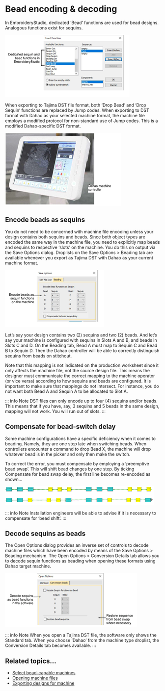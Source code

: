 # Bead encoding & decoding

In EmbroideryStudio, dedicated ‘Bead’ functions are used for bead designs. Analogous functions exist for sequins.

![InsertFunctionDropBead00150.png](assets/InsertFunctionDropBead00150.png)

When exporting to Tajima DST file format, both ‘Drop Bead’ and ‘Drop Sequin’ functions are replaced by Jump codes. When exporting to DST format with Dahao as your selected machine format, the machine file employs a modified protocol for non-standard use of Jump codes. This is a modified Dahao-specific DST format.

![DahaoMachineController.png](assets/DahaoMachineController.png)

## Encode beads as sequins

You do not need to be concerned with machine file encoding unless your design contains both sequins and beads. Since both object types are encoded the same way in the machine file, you need to explicitly map beads and sequins to respective ‘slots’ on the machine. You do this on output via the Save Options dialog. Droplists on the Save Options > Beading tab are available whenever you export as Tajima DST with Dahao as your current machine format.

![beading00155.png](assets/beading00155.png)

Let’s say your design contains two (2) sequins and two (2) beads. And let’s say your machine is configured with sequins in Slots A and B, and beads in Slots C and D. On the Beading tab, Bead A must map to Sequin C and Bead B to Sequin D. Then the Dahao controller will be able to correctly distinguish sequins from beads on stitchout.

Note that this mapping is not indicated on the production worksheet since it only affects the machine file, not the source design file. This means the designer must communicate the correct mapping to the machine operator (or vice versa) according to how sequins and beads are configured. It is important to make sure that mappings do not intersect. For instance, you do not want both Bead A and Sequin A to be allocated to Slot A.

::: info Note
DST files can only encode up to four (4) sequins and/or beads. This means that if you have, say, 3 sequins and 5 beads in the same design, mapping will not work. You will run out of slots.
:::

## Compensate for bead-switch delay

Some machine configurations have a specific deficiency when it comes to beading. Namely, they are one step late when switching beads. When controllers encounter a command to drop Bead X, the machine will drop whatever bead is in the picker and only then make the switch.

To correct the error, you must compensate by employing a ‘preemptive bead swap’. This will shift bead changes by one step. By ticking Compensate for bead swap delay, the first line becomes re-encoded as shown...

![Bead-Rotation-4.png](assets/Bead-Rotation-4.png)

::: info Note
Installation engineers will be able to advise if it is necessary to compensate for ‘bead shift’.
:::

## Decode sequins as beads

The Open Options dialog provides an inverse set of controls to decode machine files which have been encoded by means of the Save Options > Beading mechanism. The Open Options > Conversion Details tab allows you to decode sequin functions as beading when opening these formats using Dahao target machine.

![beading00158.png](assets/beading00158.png)

::: info Note
When you open a Tajima DST file, the software only shows the Standard tab. When you choose ‘Dahao’ from the machine type droplist, the Conversion Details tab becomes available.
:::

## Related topics...

- [Select bead-capable machines](Select_bead-capable_machines)
- [Opening machine files](../../Production/convert/Opening_machine_files)
- [Exporting designs for machine](../../Production/output/Exporting_designs_for_machine)
